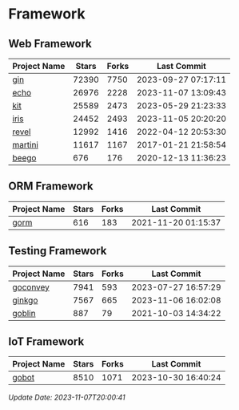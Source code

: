 # Framework

## Web Framework
| Project Name | Stars | Forks | Last Commit |
| ------------ | ----- | ----- | ----------- |
| [gin](https://github.com/gin-gonic/gin) | 72390 | 7750 | 2023-09-27 07:17:11 |
| [echo](https://github.com/labstack/echo) | 26976 | 2228 | 2023-11-07 13:09:43 |
| [kit](https://github.com/go-kit/kit) | 25589 | 2473 | 2023-05-29 21:23:33 |
| [iris](https://github.com/kataras/iris) | 24452 | 2493 | 2023-11-05 20:20:20 |
| [revel](https://github.com/revel/revel) | 12992 | 1416 | 2022-04-12 20:53:30 |
| [martini](https://github.com/go-martini/martini) | 11617 | 1167 | 2017-01-21 21:58:54 |
| [beego](https://github.com/astaxie/beego) | 676 | 176 | 2020-12-13 11:36:23 |

## ORM Framework
| Project Name | Stars | Forks | Last Commit |
| ------------ | ----- | ----- | ----------- |
| [gorm](https://github.com/jinzhu/gorm) | 616 | 183 | 2021-11-20 01:15:37 |

## Testing Framework
| Project Name | Stars | Forks | Last Commit |
| ------------ | ----- | ----- | ----------- |
| [goconvey](https://github.com/smartystreets/goconvey) | 7941 | 593 | 2023-07-27 16:57:29 |
| [ginkgo](https://github.com/onsi/ginkgo) | 7567 | 665 | 2023-11-06 16:02:08 |
| [goblin](https://github.com/franela/goblin) | 887 | 79 | 2021-10-03 14:34:22 |

## IoT Framework
| Project Name | Stars | Forks | Last Commit |
| ------------ | ----- | ----- | ----------- |
| [gobot](https://github.com/hybridgroup/gobot) | 8510 | 1071 | 2023-10-30 16:40:24 |

*Update Date: 2023-11-07T20:00:41*